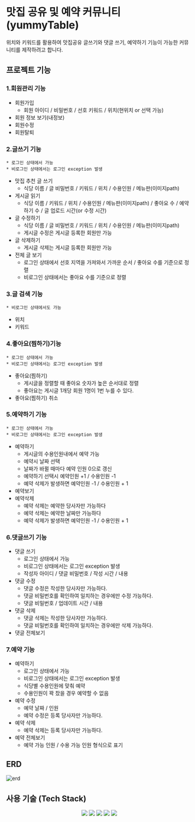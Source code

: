 # 맛집 공유 및 예약 커뮤니티(yummyTable)
위치와 키워드를 활용하여 맛집공유 글쓰기와 댓글 쓰기, 예약하기 기능이 가능한 커뮤니티를 제작하려고 합니다.


## 프로젝트 기능
### 1.회원관리 기능

* 회원가입
  	* 회원 아이디 / 비밀번호 / 선호 키워드 / 위치(현위치 or 선택 가능)
* 회원 정보 보기(내정보)
* 회원수정
* 회원탈퇴


### 2.글쓰기 기능
  	* 로그인 상태에서 가능
  	* 비로그인 상태에서는 로그인 exception 발생
* 맛집 추천 글 쓰기
  	* 식당 이름 / 글 비밀번호 / 키워드 / 위치 / 수용인원 / 메뉴판(이미지path)
* 게시글 읽기
  	* 식당 이름 / 키워드 / 위치 / 수용인원 / 메뉴판(이미지path) / 좋아요 수 / 예약하기 수 / 글 업로드 시간(or 수정 시간)
* 글 수정하기
  	* 식당 이름 / 글 비밀번호 / 키워드 / 위치 / 수용인원 / 메뉴판(이미지path)
  	* 게시글 수정은 게시글 등록한 회원만 가능
* 글 삭제하기
  	* 게시글 삭제는 게시글 등록한 회원만 가능
* 전체 글 보기
  	* 로그인 상태에서 선호 지역을 가져와서 가까운 순서 / 좋아요 수를 기준으로 정렬
  	* 비로그인 상태에서는 좋아요 수를 기준으로 정렬

### 3.글 검색 기능
  	* 비로그인 상태에서도 가능
* 위치
* 키워드
  	  
### 4.좋아요(찜하기)기능
  	* 로그인 상태에서 가능
  	* 비로그인 상태에서는 로그인 exception 발생
* 좋아요(찜하기)
  	* 게시글을 정렬할 때 좋아요 숫자가 높은 순서대로 정렬
  	* 좋아요는 게시글 1개당 회원 1명이 1번 누를 수 있다.
* 좋아요(찜하기) 취소
### 5.예약하기 기능
  	* 로그인 상태에서 가능
  	* 비로그인 상태에서는 로그인 exception 발생
* 예약하기
  	* 게시글의 수용인원내에서 예약 가능
  	* 예약시 날짜 선택
  	* 날짜가 바뀔 때마다 예약 인원 0으로 갱신
  	* 예약하기 선택시 예약인원 +1 / 수용인원 -1
  	* 예약 삭제가 발생하면 예약인원 -1 / 수용인원 + 1
* 예약보기
* 예약삭제
  	* 예약 삭제는 예약한 당사자만 가능하다
  	* 예약 삭제는 예약한 날짜만 가능하다
  	* 예약 삭제가 발생하면 예약인원 -1 / 수용인원 + 1
### 6.댓글쓰기 기능
* 댓글 쓰기
  	* 로그인 상태에서 가능
  	* 비로그인 상태에서는 로그인 exception 발생
  	* 작성자 아이디 / 댓글 비밀번호 / 작성 시간 / 내용
* 댓글 수정
  	* 댓글 수정은 작성한 당사자만 가능하다.
  	* 댓글 비밀번호를 확인하여 일치하는 경우에만 수정 가능하다.
  	* 댓글 비밀번호 / 업데이트 시간 / 내용
* 댓글 삭제
  	* 댓글 삭제는 작성한 당사자만 가능하다.
  	* 댓글 비밀번호를 확인하여 일치하는 경우에만 삭제 가능하다.
* 댓글 전체보기
### 7.예약 기능
* 예약하기
  	* 로그인 상태에서 가능
  	* 비로그인 상태에서는 로그인 exception 발생
  	* 식당별 수용인원에 맞춰 예약
  	* 수용인원이 꽉 찼을 경우 예약할 수 없음
* 예약 수정
  	* 예약 날짜 / 인원
  	* 예약 수정은 등록 당사자만 가능하다.
* 예약 삭제
  	* 예약 삭제는 등록 당사자만 가능하다.
* 예약 전체보기
  	* 예약 가능 인원 / 수용 가능 인원 형식으로 표기



## ERD
![erd](https://github.com/Jennny1/yummy/assets/59690831/3eb7b3d1-ea9c-49e8-a057-71af8afb4b7e)

## 사용 기술 (Tech Stack)
<div align=center> 
	<img src="https://img.shields.io/badge/java-007396?style=for-the-badge&logo=java&logoColor=white">
	<img src="https://img.shields.io/badge/Spring Boot-6DB33F?style=for-the-badge&logo=springboot&logoColor=white">
	<img src="https://img.shields.io/badge/mysql-4479A1?style=for-the-badge&logo=mysql&logoColor=white"> 
  	<img src="https://img.shields.io/badge/github-181717?style=for-the-badge&logo=github&logoColor=white">
  	<img src="https://img.shields.io/badge/git-F05032?style=for-the-badge&logo=git&logoColor=white">
</div>

